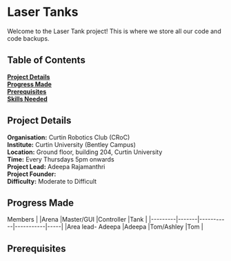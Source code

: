 # Laser Tanks
Welcome to the Laser Tank project!
This is where we store all our code and code backups.

## Table of Contents
 **[Project Details](#project-details)**<br>
 **[Progress Made](#progress-made)**<br>
 **[Prerequisites](#prerequisites)**<br>
 **[Skills Needed](#skills-needed)**<br>

## Project Details

**Organisation:** Curtin Robotics Club (CRoC)<br>
**Institute:** Curtin University (Bentley Campus)<br>
**Location:** Ground floor, building  204, Curtin University<br>
**Time:** Every Thursdays 5pm onwards <br>
**Project Lead:** Adeepa Rajamanthri<br>
**Project Founder:** <br>
**Difficulty:** Moderate to Difficult<br>

## Progress Made
Members
|         |Arena  |Master/GUI |Controller |Tank |
|---------|-------|-----------|-----------|-----|
|Area lead- Adeepa |Adeepa     |Tom/Ashley |Tom  |

## Prerequisites

